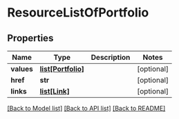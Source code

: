 # ResourceListOfPortfolio

## Properties
Name | Type | Description | Notes
------------ | ------------- | ------------- | -------------
**values** | [**list[Portfolio]**](Portfolio.md) |  | [optional] 
**href** | **str** |  | [optional] 
**links** | [**list[Link]**](Link.md) |  | [optional] 

[[Back to Model list]](../README.md#documentation-for-models) [[Back to API list]](../README.md#documentation-for-api-endpoints) [[Back to README]](../README.md)


